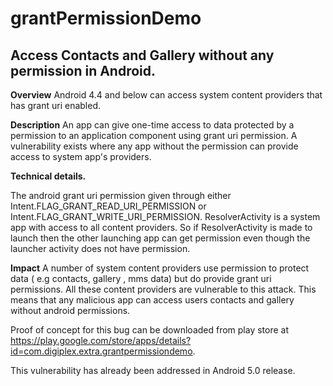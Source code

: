 # grantPermissionDemo


Access Contacts and Gallery without any permission in Android.
---------------------------------------------------

**Overview**
Android 4.4 and below can access system content providers that has grant uri enabled.


**Description**
An app can give one-time access to data protected by a permission to an application component  using grant uri permission. A vulnerability exists where any app without the permission can provide access to system app's providers.

**Technical details.**

The android grant uri permission given through either Intent.FLAG_GRANT_READ_URI_PERMISSION or Intent.FLAG_GRANT_WRITE_URI_PERMISSION. ResolverActivity is a system app with access to all content providers. So if ResolverActivity is made to launch then the other launching app can get permission even though the launcher activity does not have permission.


**Impact**
A number of system content providers use permission to protect data ( e.g contacts, gallery , mms data) but do provide grant uri permissions. All these content providers are vulnerable to this attack. This means that any malicious app can access users contacts and gallery without android permissions.

Proof of concept for this bug can be downloaded from play store at https://play.google.com/store/apps/details?id=com.digiplex.extra.grantpermissiondemo.

This vulnerability has already been addressed in Android 5.0 release.
